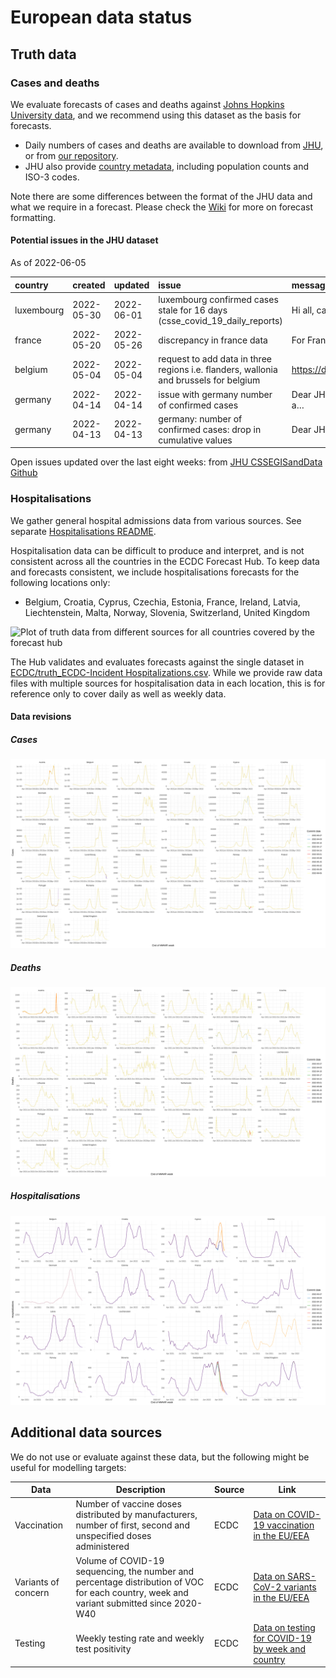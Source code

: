 European data status
================

## Truth data

### Cases and deaths

We evaluate forecasts of cases and deaths against [Johns Hopkins
University data](https://github.com/CSSEGISandData/COVID-19), and we
recommend using this dataset as the basis for forecasts.

-   Daily numbers of cases and deaths are available to download from
    [JHU](https://github.com/CSSEGISandData/COVID-19/tree/master/csse_covid_19_data/csse_covid_19_time_series),
    or from [our
    repository](https://github.com/epiforecasts/covid19-forecast-hub-europe/data-truth).
-   JHU also provide [country
    metadata](https://github.com/CSSEGISandData/COVID-19/blob/master/csse_covid_19_data/UID_ISO_FIPS_LookUp_Table.csv),
    including population counts and ISO-3 codes.

Note there are some differences between the format of the JHU data and
what we require in a forecast. Please check the
[Wiki](https://github.com/epiforecasts/covid19-forecast-hub-europe/wiki/Targets-and-horizons#truth-data)
for more on forecast formatting.

#### Potential issues in the JHU dataset

As of 2022-06-05

| country    | created    | updated    | issue                                                                                 | message                                               | url                                                      |
|:-----------|:-----------|:-----------|:--------------------------------------------------------------------------------------|:------------------------------------------------------|:---------------------------------------------------------|
| luxembourg | 2022-05-30 | 2022-06-01 | luxembourg confirmed cases stale for 16 days (csse_covid_19_daily_reports)            | Hi all, cases for Luxembourg (country) are stale …    | <https://github.com/CSSEGISandData/COVID-19/issues/5768> |
| france     | 2022-05-20 | 2022-05-26 | discrepancy in france data                                                            | For France, it was found that the number of New ca…   | <https://github.com/CSSEGISandData/COVID-19/issues/5746> |
| belgium    | 2022-05-04 | 2022-05-04 | request to add data in three regions i.e. flanders, wallonia and brussels for belgium | <https://datastudio.google.com/c/embed/u/0/reportin>… | <https://github.com/CSSEGISandData/COVID-19/issues/5704> |
| germany    | 2022-04-14 | 2022-04-14 | issue with germany number of confirmed cases                                          | Dear JHU, Please double check closed issue #5632 a…   | <https://github.com/CSSEGISandData/COVID-19/issues/5646> |
| germany    | 2022-04-13 | 2022-04-13 | germany: number of confirmed cases: drop in cumulative values                         | Dear JHU, Could you please check your time series…    | <https://github.com/CSSEGISandData/COVID-19/issues/5640> |

Open issues updated over the last eight weeks: from [JHU CSSEGISandData
Github](https://github.com/CSSEGISandData/COVID-19/)

### Hospitalisations

We gather general hospital admissions data from various sources. See
separate [Hospitalisations
README](https://github.com/epiforecasts/covid19-forecast-hub-europe/tree/main/code/auto_download/hospitalisations#readme).

Hospitalisation data can be difficult to produce and interpret, and is
not consistent across all the countries in the ECDC Forecast Hub. To
keep data and forecasts consistent, we include hospitalisations
forecasts for the following locations only:

-   Belgium, Croatia, Cyprus, Czechia, Estonia, France, Ireland, Latvia,
    Liechtenstein, Malta, Norway, Slovenia, Switzerland, United Kingdom

![Plot of truth data from different sources for all countries covered by
the forecast hub](plots/hospitalisations.svg)

The Hub validates and evaluates forecasts against the single dataset in
[ECDC/truth_ECDC-Incident
Hospitalizations.csv](ECDC/truth_ECDC-Incident%20Hospitalizations.csv).
While we provide raw data files with multiple sources for
hospitalisation data in each location, this is for reference only to
cover daily as well as weekly data.

#### Data revisions

##### Cases

![Plot of revisions in case data](plots/revisions-Cases.svg)

##### Deaths

![Plot of revisions in case data](plots/revisions-Deaths.svg)

##### Hospitalisations

![Plot of revisions in case data](plots/revisions-Hospitalizations.svg)

## Additional data sources

We do not use or evaluate against these data, but the following might be
useful for modelling targets:

| Data                | Description                                                                                                                              | Source | Link                                                                                                                            |
|---------------------|------------------------------------------------------------------------------------------------------------------------------------------|--------|---------------------------------------------------------------------------------------------------------------------------------|
| Vaccination         | Number of vaccine doses distributed by manufacturers, number of first, second and unspecified doses administered                         | ECDC   | [Data on COVID-19 vaccination in the EU/EEA](https://www.ecdc.europa.eu/en/publications-data/data-covid-19-vaccination-eu-eea)  |
| Variants of concern | Volume of COVID-19 sequencing, the number and percentage distribution of VOC for each country, week and variant submitted since 2020-W40 | ECDC   | [Data on SARS-CoV-2 variants in the EU/EEA](https://www.ecdc.europa.eu/en/publications-data/data-virus-variants-covid-19-eueea) |
| Testing             | Weekly testing rate and weekly test positivity                                                                                           | ECDC   | [Data on testing for COVID-19 by week and country](https://www.ecdc.europa.eu/en/publications-data/covid-19-testing)            |
